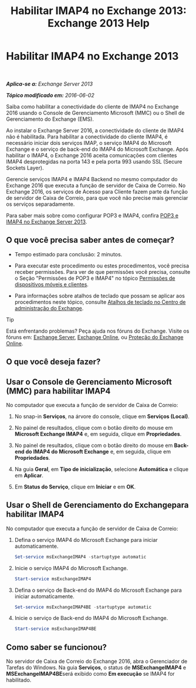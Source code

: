 ﻿---
title: 'Habilitar IMAP4 no Exchange 2013: Exchange 2013 Help'
TOCTitle: Habilitar IMAP4
ms:assetid: c1ae10dd-14da-4400-b38d-2aeafde8abe6
ms:mtpsurl: https://technet.microsoft.com/pt-br/library/Bb124489(v=EXCHG.150)
ms:contentKeyID: 50486555
ms.date: 01/10/2018
mtps_version: v=EXCHG.150
ms.translationtype: HT
---

# Habilitar IMAP4 no Exchange 2013

 

_**Aplica-se a:** Exchange Server 2013_

_**Tópico modificado em:** 2016-06-02_

Saiba como habilitar a conectividade do cliente de IMAP4 no Exchange 2016 usando o Console de Gerenciamento Microsoft (MMC) ou o Shell de Gerenciamento do Exchange (EMS).

Ao instalar o Exchange Server 2016, a conectividade do cliente de IMAP4 não é habilitada. Para habilitar a conectividade do cliente IMAP4, é necessário iniciar dois serviços IMAP, o serviço IMAP4 do Microsoft Exchange e o serviço de back-end do IMAP4 do Microsoft Exchange. Após habilitar o IMAP4, o Exchange 2016 aceita comunicações com clientes IMAP4 desprotegidas na porta 143 e pela porta 993 usando SSL (Secure Sockets Layer).

Gerencie serviços IMAP4 e IMAP4 Backend no mesmo computador do Exchange 2016 que executa a função de servidor de Caixa de Correio. No Exchange 2016, os serviços de Acesso para Cliente fazem parte da função de servidor de Caixa de Correio, para que você não precise mais gerenciar os serviços separadamente.

Para saber mais sobre como configurar POP3 e IMAP4, confira [POP3 e IMAP4 no Exchange Server 2013](pop3-and-imap4-in-exchange-server-2013-exchange-2013-help.md).

## O que você precisa saber antes de começar?

  - Tempo estimado para conclusão: 2 minutos.

  - Para executar este procedimento ou estes procedimentos, você precisa receber permissões. Para ver de que permissões você precisa, consulte o Seção "Permissões de POP3 e IMAP4" no tópico [Permissões de dispositivos móveis e clientes](clients-and-mobile-devices-permissions-exchange-2013-help.md).

  - Para informações sobre atalhos de teclado que possam se aplicar aos procedimentos neste tópico, consulte [Atalhos de teclado no Centro de administração do Exchange](keyboard-shortcuts-in-the-exchange-admin-center-exchange-online-protection-help.md).


> [!TIP]
> Está enfrentando problemas? Peça ajuda nos fóruns do Exchange. Visite os fóruns em: <A href="https://go.microsoft.com/fwlink/p/?linkid=60612">Exchange Server</A>, <A href="https://go.microsoft.com/fwlink/p/?linkid=267542">Exchange Online</A>, ou <A href="https://go.microsoft.com/fwlink/p/?linkid=285351">Proteção do Exchange Online</A>.



## O que você deseja fazer?

## Usar o Console de Gerenciamento Microsoft (MMC) para habilitar IMAP4

No computador que executa a função de servidor de Caixa de Correio:

1.  No snap-in **Serviços**, na árvore do console, clique em **Serviços (Local)**.

2.  No painel de resultados, clique com o botão direito do mouse em **Microsoft Exchange IMAP4** e, em seguida, clique em **Propriedades**.

3.  No painel de resultados, clique com o botão direito do mouse em **Back-end do IMAP4 do Microsoft Exchange** e, em seguida, clique em **Propriedades**.

4.  Na guia **Geral**, em **Tipo de inicialização**, selecione **Automática** e clique em **Aplicar**.

5.  Em **Status do Serviço**, clique em **Iniciar** e em **OK**.

## Usar o Shell de Gerenciamento do Exchangepara habilitar IMAP4

No computador que executa a função de servidor de Caixa de Correio:

1.  Defina o serviço IMAP4 do Microsoft Exchange para iniciar automaticamente.
    
    ```powershell
    Set-service msExchangeIMAP4 -startuptype automatic
    ```

2.  Inicie o serviço IMAP4 do Microsoft Exchange.
    
    ```powershell
    Start-service msExchangeIMAP4
    ```

3.  Defina o serviço de Back-end do IMAP4 do Microsoft Exchange para iniciar automaticamente.
    
    ```powershell
    Set-service msExchangeIMAP4BE -startuptype automatic
    ```

4.  Inicie o serviço de Back-end do IMAP4 do Microsoft Exchange.
    
    ```powershell
    Start-service msExchangeIMAP4BE
    ```

## Como saber se funcionou?

No servidor de Caixa de Correio do Exchange 2016, abra o Gerenciador de Tarefas do Windows. Na guia **Serviços**, o status de **MSExchangeIMAP4** e **MSExchangeIMAP4BE**será exibido como **Em execução** se IMAP4 for habilitado.

